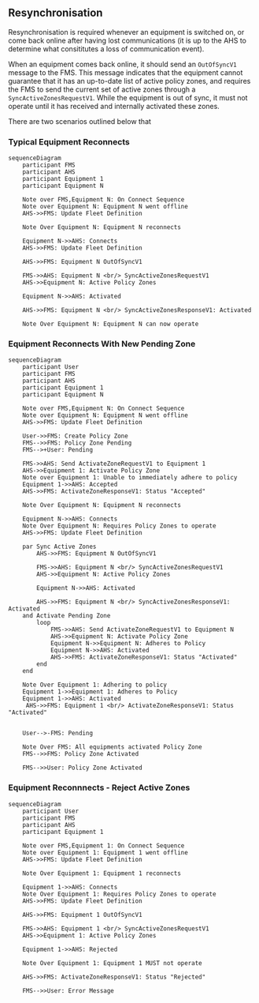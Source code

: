 ## Resynchronisation

Resynchronisation is required whenever an equipment is switched on, or come back online after having lost communications (it is up to the AHS to determine what consititutes a loss of communication event).

When an equipment comes back online, it should send an `OutOfSyncV1` message to the FMS. This message indicates that the equipment cannot guarantee that it has an up-to-date list of active policy zones, and requires the FMS to send the current set of active zones through a `SyncActiveZonesRequestV1`. While the equipment is out of sync, it must not operate until it has received and internally activated these zones.

There are two scenarios outlined below that 

### Typical Equipment Reconnects
```mermaid
sequenceDiagram
    participant FMS
    participant AHS
    participant Equipment 1
    participant Equipment N

    Note over FMS,Equipment N: On Connect Sequence
    Note over Equipment N: Equipment N went offline
    AHS->>FMS: Update Fleet Definition

    Note Over Equipment N: Equipment N reconnects

    Equipment N->>AHS: Connects
    AHS->>FMS: Update Fleet Definition
    
    AHS->>FMS: Equipment N OutOfSyncV1

    FMS->>AHS: Equipment N <br/> SyncActiveZonesRequestV1
    AHS->>Equipment N: Active Policy Zones

    Equipment N->>AHS: Activated

    AHS->>FMS: Equipment N <br/> SyncActiveZonesResponseV1: Activated

    Note Over Equipment N: Equipment N can now operate
```

### Equipment Reconnects With New Pending Zone
```mermaid
sequenceDiagram
    participant User
    participant FMS
    participant AHS
    participant Equipment 1
    participant Equipment N

    Note over FMS,Equipment N: On Connect Sequence
    Note over Equipment N: Equipment N went offline
    AHS->>FMS: Update Fleet Definition

    User->>FMS: Create Policy Zone
    FMS-->>FMS: Policy Zone Pending
    FMS-->+User: Pending

    FMS->>AHS: Send ActivateZoneRequestV1 to Equipment 1
    AHS->>Equipment 1: Activate Policy Zone
    Note over Equipment 1: Unable to immediately adhere to policy
    Equipment 1->>AHS: Accepted
    AHS->>FMS: ActivateZoneResponseV1: Status "Accepted"

    Note Over Equipment N: Equipment N reconnects

    Equipment N->>AHS: Connects
    Note Over Equipment N: Requires Policy Zones to operate
    AHS->>FMS: Update Fleet Definition

    par Sync Active Zones
        AHS->>FMS: Equipment N OutOfSyncV1

        FMS->>AHS: Equipment N <br/> SyncActiveZonesRequestV1
        AHS->>Equipment N: Active Policy Zones

        Equipment N->>AHS: Activated

        AHS->>FMS: Equipment N <br/> SyncActiveZonesResponseV1: Activated
    and Activate Pending Zone
        loop
            FMS->>AHS: Send ActivateZoneRequestV1 to Equipment N
            AHS->>Equipment N: Activate Policy Zone
            Equipment N->>Equipment N: Adheres to Policy
            Equipment N->>AHS: Activated
            AHS->>FMS: ActivateZoneResponseV1: Status "Activated"
        end
    end

    Note Over Equipment 1: Adhering to policy
    Equipment 1->>Equipment 1: Adheres to Policy
    Equipment 1->>AHS: Activated
     AHS->>FMS: Equipment 1 <br/> ActivateZoneResponseV1: Status "Activated"


    User-->-FMS: Pending

    Note Over FMS: All equipments activated Policy Zone
    FMS-->>FMS: Policy Zone Activated

    FMS-->>User: Policy Zone Activated
```

### Equipment Reconnnects - Reject Active Zones
```mermaid
sequenceDiagram
    participant User
    participant FMS
    participant AHS
    participant Equipment 1

    Note over FMS,Equipment 1: On Connect Sequence
    Note over Equipment 1: Equipment 1 went offline
    AHS->>FMS: Update Fleet Definition

    Note Over Equipment 1: Equipment 1 reconnects

    Equipment 1->>AHS: Connects
    Note Over Equipment 1: Requires Policy Zones to operate
    AHS->>FMS: Update Fleet Definition

    AHS->>FMS: Equipment 1 OutOfSyncV1

    FMS->>AHS: Equipment 1 <br/> SyncActiveZonesRequestV1
    AHS->>Equipment 1: Active Policy Zones

    Equipment 1->>AHS: Rejected

    Note Over Equipment 1: Equipment 1 MUST not operate

    AHS->>FMS: ActivateZoneResponseV1: Status "Rejected"

    FMS-->>User: Error Message

```